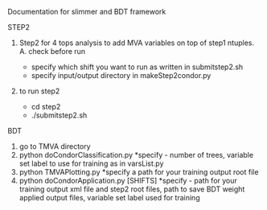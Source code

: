 Documentation for slimmer and BDT framework

STEP2
1. Step2 for 4 tops analysis to add MVA variables on top of step1 ntuples.
    A. check before run
      * specify which shift you want to run as written in submitstep2.sh
      * specify input/output directory in makeStep2condor.py
  
2. to run step2
    *  cd step2
    *  ./submitstep2.sh


BDT
1. go to TMVA directory
2. python doCondorClassification.py
*specify - number of trees, variable set label to use for training as in varsList.py
3. python TMVAPlotting.py
*specify a path for your training output root file
4. python doCondorApplication.py [SHIFTS]
*specify - path for your training output xml file and step2 root files, path to save BDT weight applied output files, variable set label used for training
                
    

